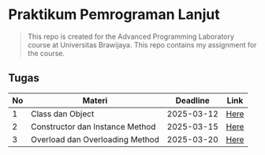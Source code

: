 # Praktikum Pemrograman Lanjut
> This repo is created for the Advanced Programming Laboratory course at Universitas Brawijaya. This repo contains my assignment for the course.

## Tugas
| No  | Materi                          | Deadline   | Link                    |
| --- | ------------------------------- | ---------- | ----------------------- |
| 1   | Class dan Object                | 2025-03-12 | [Here](./pemlanTugas1/) |
| 2   | Constructor dan Instance Method | 2025-03-15 | [Here](./pemlanTugas2/) |
| 3   | Overload dan Overloading Method | 2025-03-20 | [Here](./pemlanTugas3/) |

